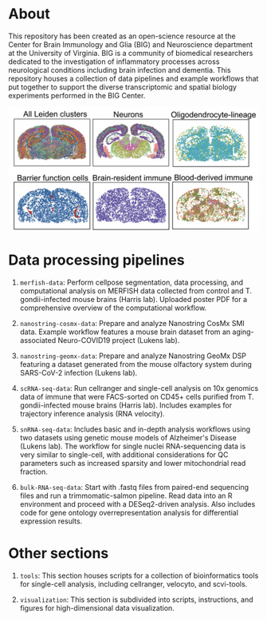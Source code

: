 # About

This repository has been created as an open-science resource at the Center for Brain Immunology and Glia (BIG) and Neuroscience department at the University of Virginia. BIG is a community of biomedical researchers dedicated to the investigation of inflammatory processes across neurological conditions including brain infection and dementia. This repository houses a collection of data pipelines and example workflows that put together to support the  diverse transcriptomic and spatial biology experiments performed in the BIG Center.

![MERFISH UMAP](visualization/figures/merfish-spatial-scatter.png)
# Data processing pipelines
1. `merfish-data`: Perform cellpose segmentation, data processing, and computational analysis on MERFISH data collected from control and T. gondii-infected mouse brains (Harris lab). Uploaded poster PDF for a comprehensive overview of the computational workflow.
   
2. `nanostring-cosmx-data`: Prepare and analyze Nanostring CosMx SMI data. Example workflow features a mouse brain dataset from an aging-associated Neuro-COVID19 project (Lukens lab).
   
3. `nanostring-geomx-data`: Prepare and analyze Nanostring GeoMx DSP featuring a dataset generated from the mouse olfactory system during SARS-CoV-2 infection (Lukens lab).
   
4. `scRNA-seq-data`: Run cellranger and single-cell analysis on 10x genomics data of immune that were FACS-sorted on CD45+ cells purified from T. gondii-infected mouse brains (Harris lab). Includes examples for trajectory inference analysis (RNA velocity).
   
5. `snRNA-seq-data`: Includes basic and in-depth analysis workflows using two datasets using genetic mouse models of Alzheimer's Disease (Lukens lab). The workflow for single nuclei RNA-sequencing data is very similar to single-cell, with additional considerations for QC parameters such as increased sparsity and lower mitochondrial read fraction.
   
6. `bulk-RNA-seq-data`: Start with .fastq files from paired-end sequencing files and run a trimmomatic-salmon pipeline. Read data into an R environment and proceed with a DESeq2-driven analysis. Also includes code for gene ontology overrepresentation analysis for differential expression results. 

# Other sections
1. `tools`: This section houses scripts for a collection of bioinformatics tools for single-cell analysis,  including cellranger, velocyto, and scvi-tools.
   
2. `visualization`: This section is subdivided into scripts, instructions, and figures for high-dimensional data visualization.



